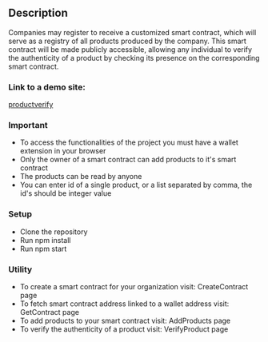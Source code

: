 <h2>Description</h2>
Companies may register to receive a customized smart contract, which will serve
as a registry of all products produced by the company. This smart contract will
be made publicly accessible, allowing any individual to verify the authenticity
of a product by checking its presence on the corresponding smart contract.
<br>
<h3>Link to a demo site:</h3> 
<a href="https://productverify.netlify.app/">productverify</a>
<h3>Important</h3>
<ul>
    <li>To access the functionalities of the project you must have a wallet extension in your browser</li>
    <li>Only the owner of a smart contract can add products to it's smart contract</li>
    <li>The products can be read by anyone</li>
    <li>You can enter id of a single product, or a list separated by comma, the id's should be integer value</li>
</ul>
<h3>Setup</h3>
<ul>
    <li>Clone the repository</li>
    <li>Run npm install</li>
    <li>Run npm start</li>
</ul>
<h3>Utility</h3>
<ul>
    <li>To create a smart contract for your organization visit: CreateContract page</li>
    <li>To fetch smart contract address linked to a wallet address visit: GetContract page</li>
    <li>To add products to your smart contract visit: AddProducts page</li>
    <li>To verify the authenticity of a product visit: VerifyProduct page</li>
</ul>